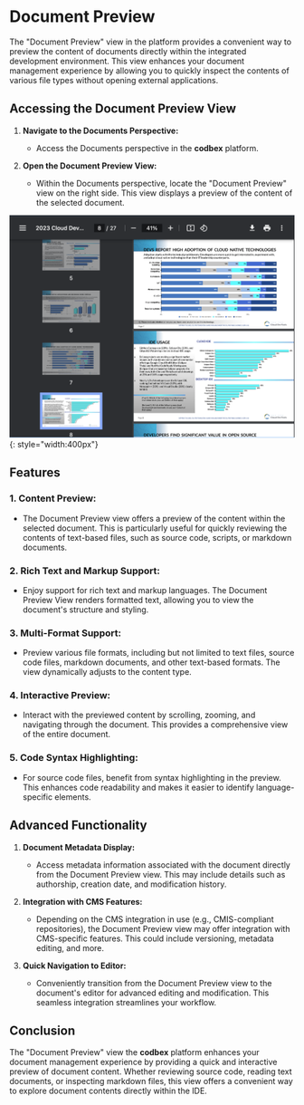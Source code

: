 # Document Preview

The "Document Preview" view in the platform provides a convenient way to preview the content of documents directly within the integrated development environment. This view enhances your document management experience by allowing you to quickly inspect the contents of various file types without opening external applications.

## Accessing the Document Preview View

1. **Navigate to the Documents Perspective:**
   - Access the Documents perspective in the __codbex__ platform.

2. **Open the Document Preview View:**
   - Within the Documents perspective, locate the "Document Preview" view on the right side. This view displays a preview of the content of the selected document.

![Document Preview](../../images/tooling/documents/document-preview.png){: style="width:400px"}

## Features

### 1. **Content Preview:**
   - The Document Preview view offers a preview of the content within the selected document. This is particularly useful for quickly reviewing the contents of text-based files, such as source code, scripts, or markdown documents.

### 2. **Rich Text and Markup Support:**
   - Enjoy support for rich text and markup languages. The Document Preview View renders formatted text, allowing you to view the document's structure and styling.

### 3. **Multi-Format Support:**
   - Preview various file formats, including but not limited to text files, source code files, markdown documents, and other text-based formats. The view dynamically adjusts to the content type.

### 4. **Interactive Preview:**
   - Interact with the previewed content by scrolling, zooming, and navigating through the document. This provides a comprehensive view of the entire document.

### 5. **Code Syntax Highlighting:**
   - For source code files, benefit from syntax highlighting in the preview. This enhances code readability and makes it easier to identify language-specific elements.

## Advanced Functionality

1. **Document Metadata Display:**
   - Access metadata information associated with the document directly from the Document Preview view. This may include details such as authorship, creation date, and modification history.

2. **Integration with CMS Features:**
   - Depending on the CMS integration in use (e.g., CMIS-compliant repositories), the Document Preview view may offer integration with CMS-specific features. This could include versioning, metadata editing, and more.

3. **Quick Navigation to Editor:**
   - Conveniently transition from the Document Preview view to the document's editor for advanced editing and modification. This seamless integration streamlines your workflow.

## Conclusion

The "Document Preview" view the __codbex__ platform enhances your document management experience by providing a quick and interactive preview of document content. Whether reviewing source code, reading text documents, or inspecting markdown files, this view offers a convenient way to explore document contents directly within the IDE.
